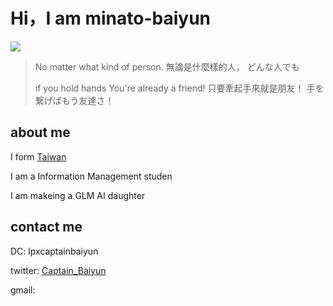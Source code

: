# Hi，I am minato-baiyun


<img src="https://skillicons.dev/icons?i=discord,twitter,vscode,postman,github,git,sqlite,selenium,py,nodejs,md,html,js,css,c," />


> No matter what kind of person.
> 無論是什麼樣的人，
> どんな人でも
>
> if you hold hands You're already a friend!
> 只要牽起手來就是朋友！
> 手を繋げばもう友達さ！

## about me

I form [Taiwan](https://en.wikipedia.org/wiki/Geography_of_Taiwan)

I am a Information Management studen

I am makeing a GLM AI daughter

## contact me

DC: lpxcaptainbaiyun

twitter: [Captain_Baiyun](https://twitter.com/Captain_Baiyun)

gmail:
